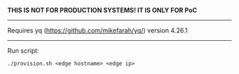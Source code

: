 **THIS IS NOT FOR PRODUCTION SYSTEMS! IT IS ONLY FOR PoC**

---

Requires yq (https://github.com/mikefarah/yq/) version 4.26.1

---

Run script:

```shell
./provision.sh <edge hostname> <edge ip>
```